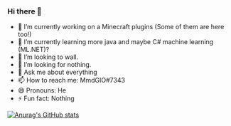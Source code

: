 ### Hi there 👋



- 🔭 I’m currently working on a Minecraft plugins (Some of them are here too!)
- 🌱 I’m currently learning more java and maybe C# machine learning (ML.NET)?
- 👯 I’m looking to wall.
- 🤔 I’m looking for nothing.
- 💬 Ask me about everything
- 📫 How to reach me: MmdGIO#7343
- 😄 Pronouns: He
- ⚡ Fun fact: Nothing


[![Anurag's GitHub stats](https://github-readme-stats.vercel.app/api?username=GaMeIsNtOvEr)](https://github.com/anuraghazra/github-readme-stats)
